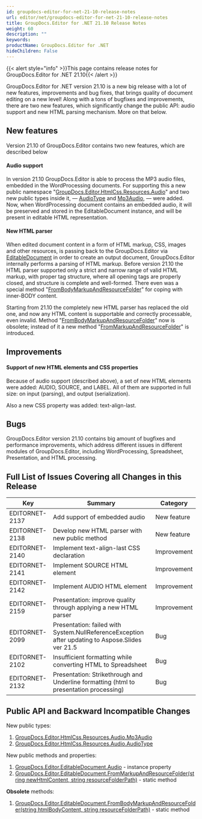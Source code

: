 ```yaml
---
id: groupdocs-editor-for-net-21-10-release-notes
url: editor/net/groupdocs-editor-for-net-21-10-release-notes
title: GroupDocs.Editor for .NET 21.10 Release Notes
weight: 60
description: ""
keywords: 
productName: GroupDocs.Editor for .NET
hideChildren: False
---
```

{{< alert style="info" >}}This page contains release notes for GroupDocs.Editor for .NET 21.10{{< /alert >}}

GroupDocs.Editor for .NET version 21.10 is a new big release with a lot of new features, improvements and bug fixes, that brings quality of document editing on a new level! Along with a tons of bugfixes and improvements, there are two new features, which significantly change the public API: audio support and new HTML parsing mechanism. More on that below.

## New features

Version 21.10 of GroupDocs.Editor contains two new features, which are described below

#### Audio support

In version 21.10 GroupDocs.Editor is able to process the MP3 audio files, embedded in the WordProcessing documents. For supporting this a new public namespace "[GroupDocs.Editor.HtmlCss.Resources.Audio](https://reference.groupdocs.com/editor/net/groupdocs.editor.htmlcss.resources.audio)" and two new public types inside it, — [AudioType](https://reference.groupdocs.com/editor/net/groupdocs.editor.htmlcss.resources.audio/audiotype) and [Mp3Audio](https://reference.groupdocs.com/editor/net/groupdocs.editor.htmlcss.resources.audio/mp3audio), — were added. Now, when WordProcessing document contains an embedded audio, it will be preserved and stored in the EditableDocument instance, and will be present in editable HTML representation.

#### New HTML parser

When edited document content in a form of HTML markup, CSS, images and other resources, is passing back to the GroupDocs.Editor via [EditableDocument](https://reference.groupdocs.com/editor/net/groupdocs.editor/editabledocument) in order to create an output document, GroupDocs.Editor internally performs a parsing of HTML markup. Before version 21.10 the HTML parser supported only a strict and narrow range of valid HTML markup, with proper tag structure, where all opening tags are properly closed, and structure is complete and well-formed. There even was a special method "[FromBodyMarkupAndResourceFolder](https://reference.groupdocs.com/editor/net/groupdocs.editor/editabledocument/frommarkupandresourcefolder/)" for coping with inner-BODY content.

Starting from 21.10 the completely new HTML parser has replaced the old one, and now any HTML content is supportable and correctly processable, even invalid. Method "[FromBodyMarkupAndResourceFolder](https://reference.groupdocs.com/editor/net/groupdocs.editor/editabledocument/frommarkupandresourcefolder/)" now is obsolete; instead of it a new method "[FromMarkupAndResourceFolder](https://reference.groupdocs.com/editor/net/groupdocs.editor/editabledocument/frommarkupandresourcefolder)" is introduced.

## Improvements

#### Support of new HTML elements and CSS properties

Because of audio support (described above), a set of new HTML elements were added: AUDIO, SOURCE, and LABEL. All of them are supported in full size: on input (parsing), and output (serialization).

Also a new CSS property was added: text-align-last.

## Bugs

GroupDocs.Editor version 21.10 contains big amount of bugfixes and performance improvements, which address different issues in different modules of GroupDocs.Editor, including WordProcessing, Spreadsheet, Presentation, and HTML processing.

## Full List of Issues Covering all Changes in this Release

| Key | Summary | Category |
| --- | --- | --- |
| EDITORNET-2137 | Add support of embedded audio | New feature |
| EDITORNET-2138 | Develop new HTML parser with new public method | New feature |
| EDITORNET-2140 | Implement text-align-last CSS declaration | Improvement |
| EDITORNET-2141 | Implement SOURCE HTML element | Improvement |
| EDITORNET-2142 | Implement AUDIO HTML element | Improvement |
| EDITORNET-2159 | Presentation: improve quality through applying a new HTML parser | Improvement |
| EDITORNET-2099 | Presentation: failed with System.NullReferenceException after updating to Aspose.Slides ver 21.5 | Bug |
| EDITORNET-2102 | Insufficient formatting while converting HTML to Spreadsheet | Bug |
| EDITORNET-2132 | Presentation: Strikethrough and Underline formatting (html to presentation processing) | Bug |

## Public API and Backward Incompatible Changes

New public types:

1. [GroupDocs.Editor.HtmlCss.Resources.Audio.Mp3Audio](https://reference.groupdocs.com/editor/net/groupdocs.editor.htmlcss.resources.audio/mp3audio)
2. [GroupDocs.Editor.HtmlCss.Resources.Audio.AudioType](https://reference.groupdocs.com/editor/net/groupdocs.editor.htmlcss.resources.audio/audiotype)

New public methods and properties:

1. [GroupDocs.Editor.EditableDocument.Audio](https://reference.groupdocs.com/editor/net/groupdocs.editor/editabledocument/audio) - instance property
2. [GroupDocs.Editor.EditableDocument.FromMarkupAndResourceFolder(string newHtmlContent, string resourceFolderPath)](https://reference.groupdocs.com/editor/net/groupdocs.editor/editabledocument/frommarkupandresourcefolder) - static method

**Obsolete** methods:

1. [GroupDocs.Editor.EditableDocument.FromBodyMarkupAndResourceFolder(string htmlBodyContent, string resourceFolderPath)](https://reference.groupdocs.com/editor/net/groupdocs.editor/editabledocument/frommarkupandresourcefolder/) - static method
